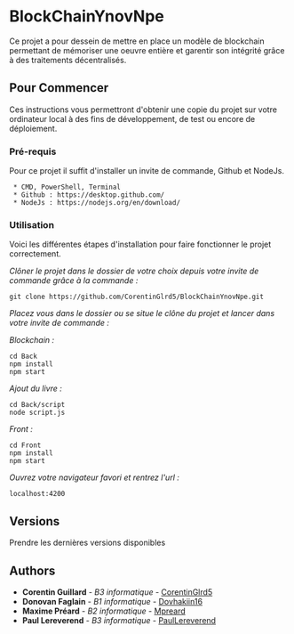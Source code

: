 # BlockChainYnovNpe

Ce projet a pour dessein de mettre en place un modèle de blockchain permettant de mémoriser une oeuvre entière et garentir son intégrité grâce à des traitements décentralisés.

## Pour Commencer

Ces instructions vous permettront d'obtenir une copie du projet sur votre ordinateur local à des fins de développement, de test ou encore de déploiement.

### Pré-requis

Pour ce projet il suffit d'installer un invite de commande, Github et NodeJs.

```
 * CMD, PowerShell, Terminal
 * Github : https://desktop.github.com/
 * NodeJs : https://nodejs.org/en/download/
```

### Utilisation

Voici les différentes étapes d'installation pour faire fonctionner le projet correctement.

_Clôner le projet dans le dossier de votre choix depuis votre invite de commande grâce à la commande :_

```
git clone https://github.com/CorentinGlrd5/BlockChainYnovNpe.git
```

_Placez vous dans le dossier ou se situe le clône du projet et lancer dans votre invite de commande :_

_Blockchain :_

```
cd Back
npm install
npm start
```

_Ajout du livre :_

```
cd Back/script
node script.js
```

_Front :_

```
cd Front
npm install
npm start
```

_Ouvrez votre navigateur favori et rentrez l'url :_

```
localhost:4200
```

## Versions

Prendre les dernières versions disponibles

## Authors

- **Corentin Guillard** - _B3 informatique_ - [CorentinGlrd5](https://github.com/CorentinGlrd5)
- **Donovan Faglain** - _B1 informatique_ - [Dovhakiin16](https://github.com/Dovhakiin16)
- **Maxime Préard** - _B2 informatique_ - [Mpreard](https://github.com/Mpreard)
- **Paul Lereverend** - _B3 informatique_ - [PaulLereverend](https://github.com/PaulLereverend)
